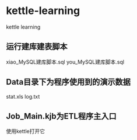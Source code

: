 # kettle-learning
kettle learning
## 运行建库建表脚本
xiao_MySQL建库脚本.sql
you_MySQL建库脚本.sql
## Data目录下为程序使用到的演示数据
stat.xls
log.txt
## Job_Main.kjb为ETL程序主入口
使用kettle打开它